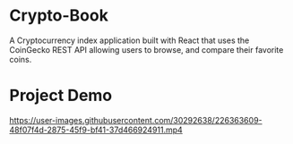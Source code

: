 # Crypto-Book

A Cryptocurrency index application built with React that uses the CoinGecko REST API allowing users to browse, and compare their favorite coins.

# Project Demo

https://user-images.githubusercontent.com/30292638/226363609-48f07f4d-2875-45f9-bf41-37d466924911.mp4

